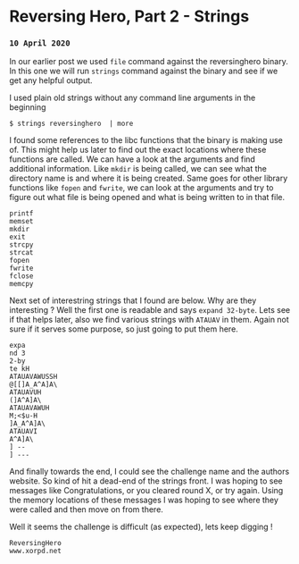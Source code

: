 # Reversing Hero, Part 2 - Strings
### `10 April 2020`

In our earlier post we used `file` command against the reversinghero binary.
In this one we will run `strings` command against the binary and see if we get any helpful output.

I used plain old strings without any command line arguments in the beginning

```
$ strings reversinghero  | more
```


I found some references to the libc functions that the binary is making use of.
This might help us later to find out the exact locations where these functions are called.
We can have a look at the arguments and find additional information.
Like `mkdir` is being called, we can see what the directory name is and where it is being created.
Same goes for other library functions like `fopen` and `fwrite`, we can look at the arguments and
try to figure out what file is being opened and what is being written to in that file.


```
printf
memset
mkdir
exit
strcpy
strcat
fopen
fwrite
fclose
memcpy
```



Next set of interestring strings that I found are below.
Why are they interesting ? Well the first one is readable and says `expand 32-byte`.
Lets see if that helps later, also we find various strings with `ATAUAV` in them.
Again not sure if it serves some purpose, so just going to put them here.



```
expa
nd 3
2-by
te kH
ATAUAVAWUSSH
@[[]A_A^A]A\
ATAUAVUH
(]A^A]A\
ATAUAVAWUH
M;<$u-H
]A_A^A]A\
ATAUAVI
A^A]A\
] --
] ---
```


And finally towards the end, I could see the challenge name and the authors website.
So kind of hit a dead-end of the strings front. I was hoping to see messages like Congratulations,
or you cleared round X, or try again. Using the memory locations of these messages I was hoping to see
where they were called and then move on from there.


Well it seems the challenge is difficult (as expected), lets keep digging !


```
ReversingHero
www.xorpd.net
```
